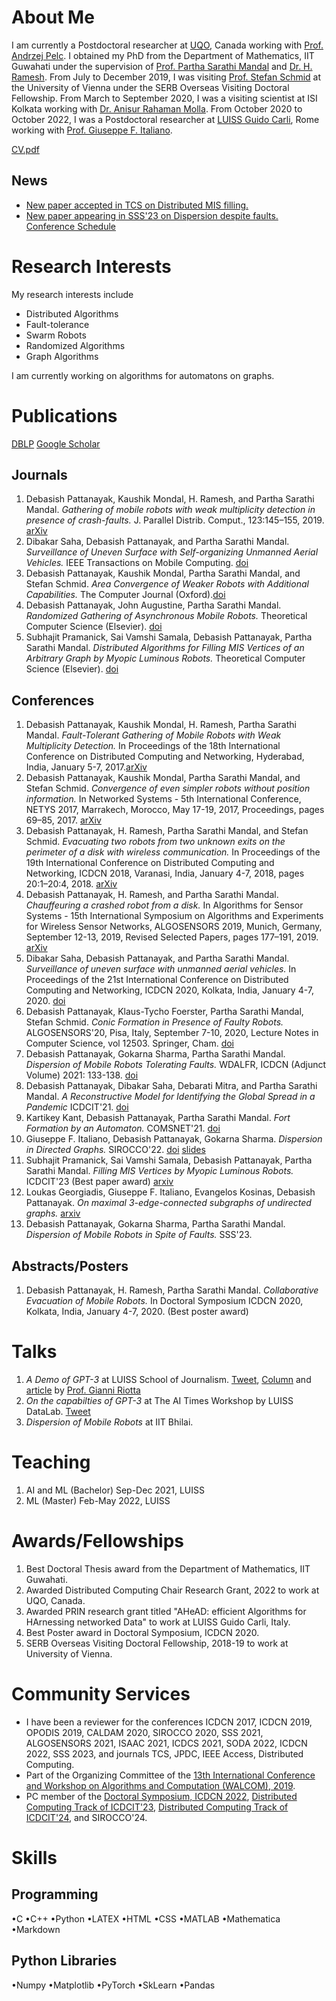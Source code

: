 # About Me
I am currently a Postdoctoral researcher at [UQO](https://www.uqo.ca/), Canada working with [Prof. Andrzej Pelc](http://w3.uqo.ca/pelc/main.html).
I obtained my PhD from the Department of Mathematics, IIT Guwahati under the supervision of [Prof. Partha Sarathi Mandal](https://www.iitg.ac.in/psm/) and [Dr. H. Ramesh](https://www.iitg.ac.in/ramesh_h/). From July to December 2019, I was visiting [Prof. Stefan Schmid](https://www.univie.ac.at/ct/stefan/) at the University of Vienna under the SERB Overseas Visiting Doctoral Fellowship. From March to September 2020, I was a visiting scientist at ISI Kolkata working with [Dr. Anisur Rahaman Molla](https://sites.google.com/site/mollaanisurrahaman/). From October 2020 to October 2022, I was a Postdoctoral researcher at [LUISS Guido Carli](https://www.luiss.it), Rome working with [Prof. Giuseppe F. Italiano](https://docenti.luiss.it/italiano/).

[CV.pdf](/AcademicCV_github.pdf)

## News
<!--- - I am joining Carleton University as a Postdoctoral Research Fellow starting October 2023, working with [Prof. Nicola Santoro](https://research.nicola-santoro.com/) and [Prof. Paola Flocchini](https://www.site.uottawa.ca/~flocchin/).--->
- [New paper accepted in TCS on Distributed MIS filling.](https://doi.org/10.1016/j.tcs.2023.114187)
- [New paper appearing in SSS'23 on Dispersion despite faults.](https://www.stabilizationsafetysecurity2023.com/) [Conference Schedule](https://www.stabilizationsafetysecurity2023.com/_files/ugd/1ad9fa_f324e80495674ac28f09cd7bac780442.pdf)


# Research Interests
My research interests include
* Distributed Algorithms
* Fault-tolerance
* Swarm Robots
* Randomized Algorithms
* Graph Algorithms

I am currently working on algorithms for automatons on graphs.

# Publications
[DBLP](https://dblp.uni-trier.de/pers/hd/p/Pattanayak:Debasish)
[Google Scholar](https://scholar.google.com/citations?user=E-jjx9gAAAAJ&hl=en&oi=ao)

## Journals
1. Debasish Pattanayak, Kaushik Mondal, H. Ramesh, and Partha Sarathi Mandal. _Gathering of mobile robots with weak multiplicity detection in presence of crash-faults._ J. Parallel Distrib. Comput., 123:145–155, 2019. [arXiv](https://arxiv.org/pdf/1608.02432.pdf)
2. Dibakar Saha, Debasish Pattanayak, and Partha Sarathi Mandal. _Surveillance of Uneven Surface with Self-organizing Unmanned Aerial Vehicles._ IEEE Transactions on Mobile Computing. [doi](https://doi.org/10.1109/TMC.2020.3022075)
3.  Debasish Pattanayak, Kaushik Mondal, Partha Sarathi Mandal, and Stefan Schmid. _Area Convergence of Weaker Robots with Additional Capabilities._ The Computer Journal (Oxford).[doi](https://doi.org/10.1093/comjnl/bxaa182)
4. Debasish Pattanayak, John Augustine, Partha Sarathi Mandal. _Randomized Gathering of Asynchronous Mobile Robots._ Theoretical Computer Science (Elsevier). [doi](https://doi.org/10.1016/j.tcs.2020.11.048)
5. Subhajit Pramanick, Sai Vamshi Samala, Debasish Pattanayak, Partha Sarathi Mandal. _Distributed Algorithms for Filling MIS Vertices of an Arbitrary Graph by Myopic Luminous Robots._ Theoretical Computer Science (Elsevier). [doi](https://doi.org/10.1016/j.tcs.2023.114187)

## Conferences
1. Debasish Pattanayak, Kaushik Mondal, H. Ramesh, Partha Sarathi Mandal. _Fault-Tolerant Gathering of Mobile Robots with Weak Multiplicity Detection._ In Proceedings of the 18th International Conference on Distributed Computing and Networking, Hyderabad, India, January 5-7, 2017.[arXiv](https://arxiv.org/pdf/1608.02432.pdf)
2. Debasish Pattanayak, Kaushik Mondal, Partha Sarathi Mandal, and Stefan Schmid. _Convergence of even simpler robots without position information._ In Networked Systems - 5th International Conference, NETYS 2017, Marrakech, Morocco, May 17-19, 2017, Proceedings, pages 69–85, 2017. [arXiv](https://arxiv.org/pdf/1608.06002.pdf)
3. Debasish Pattanayak, H. Ramesh, Partha Sarathi Mandal, and Stefan Schmid. _Evacuating two robots from two unknown exits on the perimeter of a disk with wireless communication._ In Proceedings of the 19th International Conference on Distributed Computing and Networking, ICDCN 2018, Varanasi, India, January 4-7, 2018, pages 20:1–20:4, 2018. [arXiv](https://arxiv.org/pdf/1708.03792.pdf)
4. Debasish Pattanayak, H. Ramesh, and Partha Sarathi Mandal. _Chauffeuring a crashed robot from a disk._ In Algorithms for Sensor Systems - 15th International Symposium on Algorithms and Experiments for Wireless Sensor Networks, ALGOSENSORS 2019, Munich, Germany, September 12-13, 2019, Revised Selected Papers, pages 177–191, 2019. [arXiv](https://arxiv.org/pdf/1906.03024.pdf)
5. Dibakar Saha, Debasish Pattanayak, and Partha Sarathi Mandal. _Surveillance of uneven surface with unmanned aerial vehicles._ In Proceedings of the 21st International Conference on Distributed Computing and Networking, ICDCN 2020, Kolkata, India, January 4-7, 2020. [doi](https://doi.org/10.1145/3369740.3369781)
6. Debasish Pattanayak, Klaus-Tycho Foerster, Partha Sarathi Mandal, Stefan Schmid. _Conic Formation in Presence of Faulty Robots._ ALGOSENSORS'20, Pisa, Italy, September 7-10, 2020, Lecture Notes in Computer Science, vol 12503. Springer, Cham. [doi](https://doi.org/10.1007/978-3-030-62401-9\_12)
7. Debasish Pattanayak, Gokarna Sharma, Partha Sarathi Mandal. _Dispersion of Mobile Robots Tolerating Faults._ WDALFR, ICDCN (Adjunct Volume) 2021: 133-138. [doi](https://doi.org/10.1145/3427477.3429464)
8. Debasish Pattanayak, Dibakar Saha, Debarati Mitra, and Partha Sarathi Mandal. _A Reconstructive Model for Identifying the Global Spread in a Pandemic_ ICDCIT'21. [doi](https://doi.org/10.1007/978-3-030-65621-8_12)
9. Kartikey Kant, Debasish Pattanayak, Partha Sarathi Mandal. _Fort Formation by an Automaton._ COMSNET'21. [doi](https://doi.org/10.1109/COMSNETS51098.2021.9352839)
10. Giuseppe F. Italiano, Debasish Pattanayak, Gokarna Sharma. _Dispersion in Directed Graphs._ SIROCCO'22. [doi](https://link.springer.com/chapter/10.1007/978-3-031-09993-9_11) [slides](https://www.dropbox.com/s/ttg2cb7hmyvyzzj/siroccoppt.pptx?dl=0)
11. Subhajit Pramanick, Sai Vamshi Samala, Debasish Pattanayak, Partha Sarathi Mandal. _Filling MIS Vertices by Myopic Luminous Robots._ ICDCIT'23 (Best paper award) [arxiv](https://arxiv.org/abs/2107.04885) 
12. Loukas Georgiadis, Giuseppe F. Italiano, Evangelos Kosinas, Debasish Pattanayak. _On maximal 3-edge-connected subgraphs of undirected graphs._ [arxiv](https://arxiv.org/abs/2211.06521)
13. Debasish Pattanayak, Gokarna Sharma, Partha Sarathi Mandal. _Dispersion of Mobile Robots in Spite of Faults._ SSS'23.

## Abstracts/Posters
1. Debasish Pattanayak, H. Ramesh, Partha Sarathi Mandal. _Collaborative Evacuation of Mobile Robots._ In Doctoral Symposium ICDCN 2020, Kolkata, India, January 4-7, 2020. (Best poster award)

# Talks
1. _A Demo of GPT-3_ at LUISS School of Journalism. [Tweet](https://twitter.com/Zeta_Luiss/status/1403267050785710080), [Column](https://www.osservatoreromano.va/it/news/2021-07/quo-148/la-voce-delle-macchine-br-e-il-diritto-alla-verita.html) and [article](https://www.repubblica.it/commenti/2021/05/30/news/i_ribelli_dell_intelligenza_artificiale_commento_gianni_riotta-303374245/) by [Prof. Gianni Riotta](https://riotta.it/bio-riotta/)
2. _On the capabilties of GPT-3_ at The AI Times Workshop by LUISS DataLab. [Tweet](https://twitter.com/LuissDataLab/status/1442517724928876544)
3. _Dispersion of Mobile Robots_ at IIT Bhilai. 

# Teaching
1. AI and ML (Bachelor) Sep-Dec 2021, LUISS
2. ML (Master) Feb-May 2022, LUISS

# Awards/Fellowships
1. Best Doctoral Thesis award from the Department of Mathematics, IIT Guwahati.
2. Awarded Distributed Computing Chair Research Grant, 2022 to work at UQO, Canada.
3. Awarded PRIN research grant titled "AHeAD: efficient Algorithms for HArnessing networked Data" to work at LUISS Guido Carli, Italy.
4. Best Poster award in Doctoral Symposium, ICDCN 2020.
5. SERB Overseas Visiting Doctoral Fellowship, 2018-19 to work at University of Vienna.

# Community Services
* I have been a reviewer for the conferences ICDCN 2017, ICDCN 2019, OPODIS 2019, CALDAM 2020, SIROCCO 2020, SSS 2021, ALGOSENSORS 2021, ISAAC 2021, ICDCS 2021, SODA 2022, ICDCN 2022, SSS 2023, and journals TCS, JPDC, IEEE Access, Distributed Computing.
* Part of the Organizing Committee of the [13th International Conference and Workshop on Algorithms and Computation (WALCOM), 2019](https://www.iitg.ac.in/walcom2019/).
* PC member of the [Doctoral Symposium, ICDCN 2022](https://icdcn2022.iiitd.edu.in/docsymp.html), [Distributed Computing Track of ICDCIT'23](https://archive.icdcit.ac.in/2023/program-committee/), [Distributed Computing Track of ICDCIT'24](https://icdcit.ac.in/organization/), and SIROCCO'24. 

# Skills
## Programming
•C •C++ •Python •LATEX •HTML •CSS •MATLAB •Mathematica •Markdown
## Python Libraries
•Numpy •Matplotlib •PyTorch •SkLearn •Pandas

